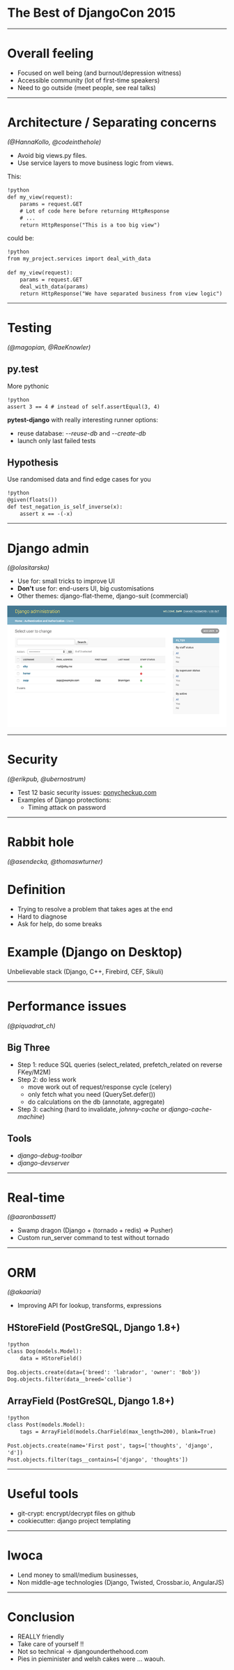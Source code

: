# The Best of DjangoCon 2015

---

# Overall feeling

- Focused on well being (and burnout/depression witness)
- Accessible community (lot of first-time speakers)
- Need to go outside (meet people, see real talks)

---

# Architecture / Separating concerns

*(@HannaKollo, @codeinthehole)*

- Avoid big views.py files.
- Use service layers to move business logic from views.

This:

    !python
    def my_view(request):
        params = request.GET
        # Lot of code here before returning HttpResponse
        # ...
        return HttpResponse("This is a too big view")

could be:

    !python
    from my_project.services import deal_with_data

    def my_view(request):
        params = request.GET
        deal_with_data(params)
        return HttpResponse("We have separated business from view logic")

---

# Testing

*(@magopian, @RaeKnowler)*

## py.test

More pythonic

    !python
    assert 3 == 4 # instead of self.assertEqual(3, 4)

**pytest-django** with really interesting runner options:

- reuse database: *--reuse-db* and *--create-db*
- launch only last failed tests

## Hypothesis

Use randomised data and find edge cases for you

    !python
    @given(floats())
    def test_negation_is_self_inverse(x):
        assert x == -(-x)

---

# Django admin

*(@olasitarska)*

- Use for: small tricks to improve UI
- **Don't** use for: end-users UI, big customisations
- Other themes: django-flat-theme, django-suit (commercial)

![django admin dashboard with django-flat-theme][admin_dashboard]

[admin_dashboard]: images/admin_dashboard.png

---

# Security

*(@erikpub, @ubernostrum)*

- Test 12 basic security issues: [ponycheckup.com](https://www.ponycheckup.com/)
- Examples of Django protections:
    * Timing attack on password

---

# Rabbit hole

*(@asendecka, @thomaswturner)*

# Definition
- Trying to resolve a problem that takes ages at the end
- Hard to diagnose
- Ask for help, do some breaks

# Example (Django on Desktop)
Unbelievable stack (Django, C++, Firebird, CEF, Sikuli)

---

# Performance issues

*(@piquadrat_ch)*

## Big Three
- Step 1: reduce SQL queries (select_related, prefetch_related on reverse FKey/M2M)
- Step 2: do less work
    * move work out of request/response cycle (celery)
    * only fetch what you need (QuerySet.defer())
    * do calculations on the db (annotate, aggregate)
- Step 3: caching (hard to invalidate, *johnny-cache* or *django-cache-machine*)

## Tools
- *django-debug-toolbar*
- *django-devserver*

---

# Real-time

*(@aaronbassett)*

- Swamp dragon (Django + (tornado + redis) => Pusher)
- Custom run_server command to test without tornado

---

# ORM

*(@akaariai)*

- Improving API for lookup, transforms, expressions

## HStoreField (PostGreSQL, Django 1.8+)

    !python
    class Dog(models.Model):
        data = HStoreField()

    Dog.objects.create(data={'breed': 'labrador', 'owner': 'Bob'})
    Dog.objects.filter(data__breed='collie')

## ArrayField (PostGreSQL, Django 1.8+)

    !python
    class Post(models.Model):
        tags = ArrayField(models.CharField(max_length=200), blank=True)

    Post.objects.create(name='First post', tags=['thoughts', 'django', 'd'])
    Post.objects.filter(tags__contains=['django', 'thoughts'])

---

# Useful tools

- git-crypt: encrypt/decrypt files on github
- cookiecutter: django project templating

---

# Iwoca

- Lend money to small/medium businesses,
- Non middle-age technologies (Django, Twisted, Crossbar.io, AngularJS)

---

# Conclusion

- REALLY friendly
- Take care of yourself !!
- Not so technical -> djangounderthehood.com
- Pies in pieminister and welsh cakes were ... waouh.
